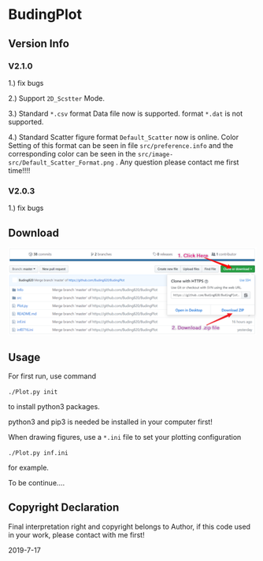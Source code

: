 

# BudingPlot

## Version Info

### V2.1.0

1.) 	fix bugs

2.) 	Support `2D_Scstter` Mode. 

3.) 	Standard `*.csv` format Data file now is supported.  format `*.dat` is not supported. 

4.) 	Standard Scatter figure format `Default_Scatter` now is online. Color Setting of this format can be seen in file `src/preference.info` and the corresponding color can be seen in the `src/image-src/Default_Scatter_Format.png` . Any question please contact me first time!!!!

### V2.0.3

1.) fix bugs

## Download

![download](https://github.com/Buding820/BudingPlot/blob/master/src/image-src/download.png)

## Usage

For first run, use command 

`./Plot.py init`

to install python3 packages.

python3 and pip3 is needed be installed in your computer first!



When drawing figures, use a  `*.ini`  file to set your plotting configuration

`./Plot.py inf.ini`

for example. 

To be continue.... 

## Copyright Declaration 

Final interpretation right and copyright belongs to Author, if this code used in your work, please contact with me first!

2019-7-17

